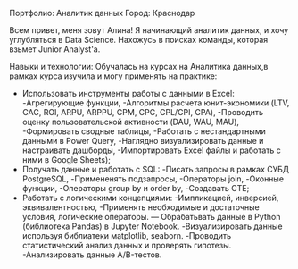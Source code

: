 Портфолио: Аналитик данных
Город: Краснодар

Всем привет, меня зовут Алина!
Я начинающий аналитик данных, и хочу углубляться в Data Science. Нахожусь в поисках команды, которая взьмет Junior Analyst'а.

Навыки и технологии:
Обучалась на курсах на Аналитика данных,в рамках курса изучила и могу применять на практике:
- Использовать инструменты работы с данными в Excel:
-Агрегирующие функции,
-Алгоритмы расчета юнит-экономики (LTV, CAC, ROI, ARPU, ARPPU, СPM, СPC, CPL/CPI, CPA),
-Проводить оценку пользовательской активности (DAU, WAU, MAU),
-Формировать сводные таблицы,
-Работать c нестандартными данными в Power Query,
-Наглядно визуализировать данные и настраивать дашборды,
-Импортировать Excel файлы и работать с ними в Google Sheets);
- Получать данные и работать с SQL:
-Писать запросы в рамках  СУБД PostgreSQL,
-Примененять подзапросы,
-Операторы join,
-Оконные функции,
-Операторы group by и order by,
-Создавать CTE;
- Работать с логическими концепциями:
-Импликацией, инверсией, эквивалентностью,
-Применять необходимые и достаточные условия, логические операторы.
— Обрабатьвать данные в Python (библиотека Pandas) в Jupyter Notebook.
-Визуализировать данные  используя библиатеки мatplotlib, seaborn.
-Проводить статистический анализ данных и проверять гипотезы.
-Анализировать данные A/B-тестов.
